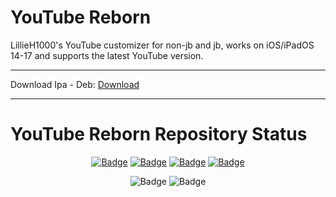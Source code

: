 # YouTube Reborn
LillieH1000's YouTube customizer for non-jb and jb, works on iOS/iPadOS 14-17 and supports the latest YouTube version.

-----

Download
Ipa - Deb: [Download](https://github.com/arichorn/YouTube-Reborn/releases/latest/)

-----

# YouTube Reborn Repository Status

<p align="center">
    <a href="https://github.com/arichorn/YouTube-Reborn/release/latest"><img src="https://custom-icon-badges.demolab.com/github/v/release/arichorn/YouTube-Reborn?color=brightgreen&label=Latest%20release" alt="Badge"></img></a>
    <a href="https://github.com/arichorn/YouTube-Reborn/releases/latest"><img src="https://img.shields.io/github/downloads/arichorn/YouTube-Reborn/total?label=Download" alt="Badge"></img></a>
    <a href="https://github.com/arichorn/YouTube-Reborn/commit"><img src="https://custom-icon-badges.demolab.com/github/last-commit/arichorn/YouTube-Reborn?logo=history&logoColor=white&label=Last commit" alt="Badge"></img></a>
    <a href="https://github.com/arichorn/YouTube-Reborn/issues"><img src="https://custom-icon-badges.demolab.com/github/issues-raw/arichorn/YouTube-Reborn?logo=issue-opened&label=Issues" alt="Badge"></img></a>
</p>

<p align="center">
   <img src="https://img.shields.io/github/stars/arichorn/YouTube-Reborn?style=social" alt="Badge"/>
   <img src="https://img.shields.io/github/forks/arichorn/YouTube-Reborn?style=social" alt="Badge"/>
</p>
